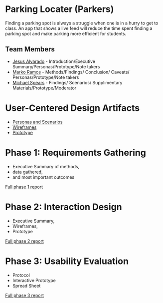 # Parking Locater (Parkers)

Finding a parking spot is always a struggle when one is in a hurry to get to class. An app that shows a live feed will reduce the time spent finding a parking spot and make parking more efficient for students. 

## Team Members

* [Jesus Alvarado](https://usabilityengineering.github.io/ux-portfolio-JAlvarado28/) - Introduction/Executive Summary/Personas/Prototype/Note takers
* [Marko Ramos](https://mramos42.github.io/UXPortfolio/) - Methods/Findings/ Conclusion/ Caveats/ Personas/Prototype/Note takers
* [Michael Spears](https://usabilityengineering.github.io/ux-portfolio-spearsmike/) - Findings/ Scenarios/ Supplimentary Materials/Prototype/Moderator

# User-Centered Design Artifacts

* [Personas and Scenarios](personas-scenarios.md)
* [Wireframes](https://github.com/UsabilityEngineering/Parkers/blob/master/phase2/newfolder/Wireframe%20Artboard.pdf)
* [Prototype](https://xd.adobe.com/view/ceb98465-76ee-499e-91b5-50ee09582c67-9bea/)

# Phase 1: Requirements Gathering

* Executive Summary of methods,
* data gathered,
* and most important outcomes

[Full phase 1 report](phase1/)

# Phase 2: Interaction Design

* Executive Summary,
* Wireframes,
* Prototype

[Full phase 2 report](phase2/)

# Phase 3: Usability Evaluation

* Protocol
* Interactive Prototype
* Spread Sheet

[Full phase 3 report](phase3/)
